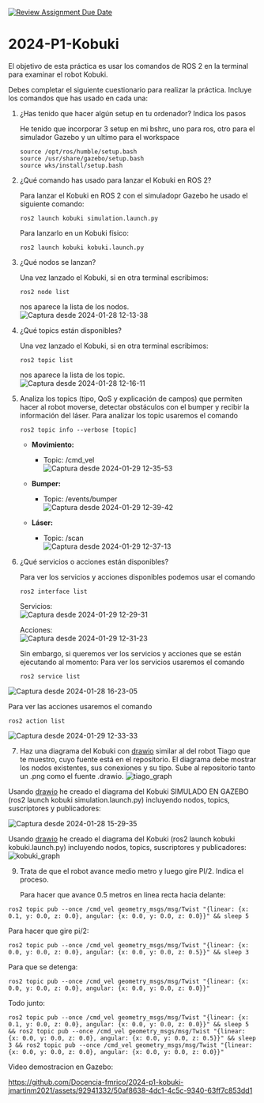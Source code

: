 [![Review Assignment Due Date](https://classroom.github.com/assets/deadline-readme-button-24ddc0f5d75046c5622901739e7c5dd533143b0c8e959d652212380cedb1ea36.svg)](https://classroom.github.com/a/tecaRa11)
# 2024-P1-Kobuki

El objetivo de esta práctica es usar los comandos de ROS 2 en la terminal para examinar el robot Kobuki.

Debes completar el siguiente cuestionario para realizar la práctica. Incluye los comandos que has usado en cada una:


1. ¿Has tenido que hacer algún setup en tu ordenador? Indica los pasos
   
   He tenido que incorporar 3 setup en mi bshrc, uno para ros, otro para el simulador Gazebo y un ultimo para el workspace
   ```
   source /opt/ros/humble/setup.bash
   source /usr/share/gazebo/setup.bash
   source wks/install/setup.bash
   ```

2. ¿Qué comando has usado para lanzar el Kobuki en ROS 2?

   Para lanzar el Kobuki en ROS 2 con el simuladopr Gazebo he usado el siguiente comando:

   ```
   ros2 launch kobuki simulation.launch.py
   ```
   Para lanzarlo en un Kobuki físico:
   ```
   ros2 launch kobuki kobuki.launch.py
   ```
4. ¿Qué nodos se lanzan? 
   
   Una vez lanzado el Kobuki, si en otra terminal escribimos:
   ```
   ros2 node list
   ```
   nos aparece la lista de los nodos.  
   ![Captura desde 2024-01-28 12-13-38](https://github.com/Docencia-fmrico/2024-p1-kobuki-jmartinm2021/assets/92941332/08c93e72-dc67-4e14-b7ec-b57244925578)


5. ¿Qué topics están disponibles? 
   
   Una vez lanzado el Kobuki, si en otra terminal escribimos:
   ```
   ros2 topic list
   ```
   nos aparece la lista de los topic.  
   ![Captura desde 2024-01-28 12-16-11](https://github.com/Docencia-fmrico/2024-p1-kobuki-jmartinm2021/assets/92941332/820b3aba-f40d-49b1-9de7-ae465d59c012)


6. Analiza los topics (tipo, QoS y explicación de campos) que permiten hacer al robot moverse, detectar obstáculos con el bumper y recibir la información del láser.
   Para analizar los topic usaremos el comando
   ```
   ros2 topic info --verbose [topic]
   ```
   
   - **Movimiento:**
        - Topic: /cmd_vel  
          ![Captura desde 2024-01-29 12-35-53](https://github.com/Docencia-fmrico/2024-p1-kobuki-jmartinm2021/assets/92941332/6b6b9a9c-2ef8-447c-b043-fe9c7ce9ef59)

   - **Bumper:**
        - Topic: /events/bumper  
        ![Captura desde 2024-01-29 12-39-42](https://github.com/Docencia-fmrico/2024-p1-kobuki-jmartinm2021/assets/92941332/c007555e-1b03-4275-883b-3bcbed3f16d0)

   - **Láser:**
        - Topic: /scan  
        ![Captura desde 2024-01-29 12-37-13](https://github.com/Docencia-fmrico/2024-p1-kobuki-jmartinm2021/assets/92941332/e31ca47f-89fc-4471-8a91-ad2abdc489cf)

8. ¿Qué servicios o acciones están disponibles?
     
   Para ver los servicios y acciones disponibles podemos usar el comando
   ```
   ros2 interface list
   ```
   Servicios:  
   ![Captura desde 2024-01-29 12-29-31](https://github.com/Docencia-fmrico/2024-p1-kobuki-jmartinm2021/assets/92941332/2d0a779e-a7a1-4d87-be2f-a16f33642850)

   Acciones:  
   ![Captura desde 2024-01-29 12-31-23](https://github.com/Docencia-fmrico/2024-p1-kobuki-jmartinm2021/assets/92941332/705dc684-a086-455f-9fd9-a98a9b0a7ab3)

   Sin embargo, si queremos ver los servicios y acciones que se están ejecutando al momento:
   Para ver los servicios usaremos el comando
   ```
   ros2 service list
   ```
![Captura desde 2024-01-28 16-23-05](https://github.com/Docencia-fmrico/2024-p1-kobuki-jmartinm2021/assets/92941332/97149bab-0538-431f-a99b-a5fc20d2619d)

   Para ver las acciones usaremos el comando
   ```
   ros2 action list
   ```
![Captura desde 2024-01-29 12-33-33](https://github.com/Docencia-fmrico/2024-p1-kobuki-jmartinm2021/assets/92941332/617fe6bf-6a2b-4f53-a7f2-bff7fbd785f9)


7. Haz una diagrama del Kobuki con [drawio](https://app.diagrams.net/) similar al del robot Tiago que te muestro, cuyo fuente está en el repositorio. El diagrama debe mostrar los nodos existentes, sus conexiones y su tipo. Sube al repositorio tanto un .png como el fuente .drawio.
![tiago_graph](https://github.com/Docencia-fmrico/2024-P1-Kobuki/assets/3810011/a2161319-f181-4905-8fd2-2b1ed3f2151e)
  
  Usando [drawio](https://app.diagrams.net/) he creado el diagrama del Kobuki SIMULADO EN GAZEBO (ros2 launch kobuki simulation.launch.py) incluyendo nodos, topics, suscriptores y publicadores:  
    
  ![Captura desde 2024-01-28 15-29-35](https://github.com/Docencia-fmrico/2024-p1-kobuki-jmartinm2021/assets/92941332/b7481011-6146-439a-aac7-b86d9450573e)  

  Usando [drawio](https://app.diagrams.net/) he creado el diagrama del Kobuki (ros2 launch kobuki kobuki.launch.py) incluyendo nodos, topics, suscriptores y publicadores:
![kobuki_graph](https://github.com/Docencia-fmrico/2024-p1-kobuki-jmartinm2021/assets/92941332/53719ff4-98b8-483f-b18b-71edf3a31ddc)


9. Trata de que el robot avance medio metro y luego gire PI/2. Indica el proceso.  
    
   Para hacer que avance 0.5 metros en linea recta hacia delante:
```
ros2 topic pub --once /cmd_vel geometry_msgs/msg/Twist "{linear: {x: 0.1, y: 0.0, z: 0.0}, angular: {x: 0.0, y: 0.0, z: 0.0}}" && sleep 5
```
   Para hacer que gire pi/2:
```
ros2 topic pub --once /cmd_vel geometry_msgs/msg/Twist "{linear: {x: 0.0, y: 0.0, z: 0.0}, angular: {x: 0.0, y: 0.0, z: 0.5}}" && sleep 3
```
   Para que se detenga:
```
ros2 topic pub --once /cmd_vel geometry_msgs/msg/Twist "{linear: {x: 0.0, y: 0.0, z: 0.0}, angular: {x: 0.0, y: 0.0, z: 0.0}}"
```
   Todo junto:
```
ros2 topic pub --once /cmd_vel geometry_msgs/msg/Twist "{linear: {x: 0.1, y: 0.0, z: 0.0}, angular: {x: 0.0, y: 0.0, z: 0.0}}" && sleep 5 && ros2 topic pub --once /cmd_vel geometry_msgs/msg/Twist "{linear: {x: 0.0, y: 0.0, z: 0.0}, angular: {x: 0.0, y: 0.0, z: 0.5}}" && sleep 3 && ros2 topic pub --once /cmd_vel geometry_msgs/msg/Twist "{linear: {x: 0.0, y: 0.0, z: 0.0}, angular: {x: 0.0, y: 0.0, z: 0.0}}"
```
   Video demostracion en Gazebo:
   

https://github.com/Docencia-fmrico/2024-p1-kobuki-jmartinm2021/assets/92941332/50af8638-4dc1-4c5c-9340-63ff7c853dd1

